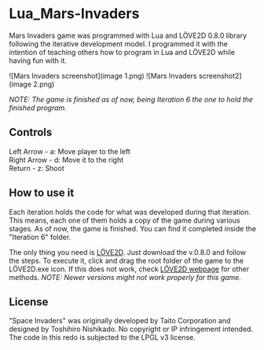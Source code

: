 Lua_Mars-Invaders
=============
Mars Invaders game was programmed with Lua and LÖVE2D 0.8.0 library following the iterative development model.
I programmed it with the intention of teaching others how to program in Lua and LÖVE2D while having fun with it.

![Mars Invaders screenshot](image 1.png)
![Mars Invaders screenshot2](image 2.png)

<i>NOTE: The game is finished as of now, being Iteration 6 the one to hold the finished program.</i>

Controls
-----------------------------------------------------
Left Arrow - a: Move player to the left<br/>
Right Arrow - d: Move it to the right<br/> 
Return - z: Shoot<br/>


How to use it
-----------------------------------------------------
Each iteration holds the code for what was developed during that iteration. This means, each one of them holds a copy of the game during various stages. As of now, the game is finished. You can find it completed inside the "Iteration 6" folder.

The only thing you need is [LÖVE2D](http://love2d.org/). Just download the v.0.8.0 and follow the steps.
To execute it, click and drag the root folder of the game to the LÖVE2D.exe icon. If this does not work, check [LÖVE2D webpage](http://love2d.org/) for other methods.
<i>NOTE: Newer versions might not work properly for this game.</i>


License
-----------------------------------------------------
"Space Invaders" was originally developed by Taito Corporation and designed by Toshihiro Nishikado. No copyright or IP infringement intended. The code in this redo is subjected to the LPGL v3 license.
